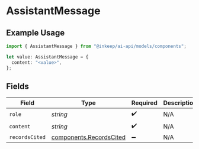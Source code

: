 # AssistantMessage

## Example Usage

```typescript
import { AssistantMessage } from "@inkeep/ai-api/models/components";

let value: AssistantMessage = {
  content: "<value>",
};
```

## Fields

| Field                                                              | Type                                                               | Required                                                           | Description                                                        |
| ------------------------------------------------------------------ | ------------------------------------------------------------------ | ------------------------------------------------------------------ | ------------------------------------------------------------------ |
| `role`                                                             | *string*                                                           | :heavy_check_mark:                                                 | N/A                                                                |
| `content`                                                          | *string*                                                           | :heavy_check_mark:                                                 | N/A                                                                |
| `recordsCited`                                                     | [components.RecordsCited](../../models/components/recordscited.md) | :heavy_minus_sign:                                                 | N/A                                                                |